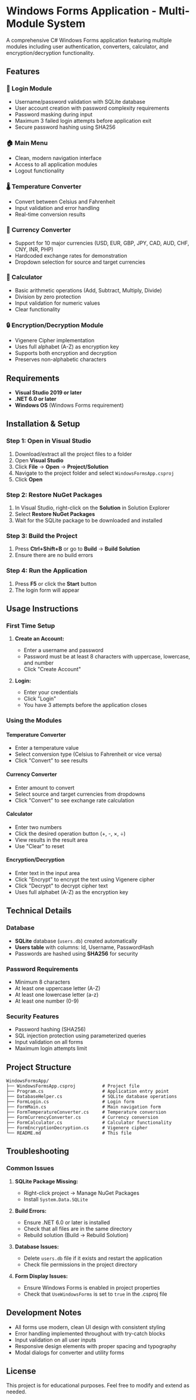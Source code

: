# Windows Forms Application - Multi-Module System

A comprehensive C# Windows Forms application featuring multiple modules including user authentication, converters, calculator, and encryption/decryption functionality.

## Features

### 🔐 Login Module
- Username/password validation with SQLite database
- User account creation with password complexity requirements
- Password masking during input
- Maximum 3 failed login attempts before application exit
- Secure password hashing using SHA256

### 🏠 Main Menu
- Clean, modern navigation interface
- Access to all application modules
- Logout functionality

### 🌡️ Temperature Converter
- Convert between Celsius and Fahrenheit
- Input validation and error handling
- Real-time conversion results

### 💱 Currency Converter
- Support for 10 major currencies (USD, EUR, GBP, JPY, CAD, AUD, CHF, CNY, INR, PHP)
- Hardcoded exchange rates for demonstration
- Dropdown selection for source and target currencies

### 🧮 Calculator
- Basic arithmetic operations (Add, Subtract, Multiply, Divide)
- Division by zero protection
- Input validation for numeric values
- Clear functionality

### 🔒 Encryption/Decryption Module
- Vigenere Cipher implementation
- Uses full alphabet (A-Z) as encryption key
- Supports both encryption and decryption
- Preserves non-alphabetic characters

## Requirements

- **Visual Studio 2019 or later**
- **.NET 6.0 or later**
- **Windows OS** (Windows Forms requirement)

## Installation & Setup

### Step 1: Open in Visual Studio
1. Download/extract all the project files to a folder
2. Open **Visual Studio**
3. Click **File** → **Open** → **Project/Solution**
4. Navigate to the project folder and select `WindowsFormsApp.csproj`
5. Click **Open**

### Step 2: Restore NuGet Packages
1. In Visual Studio, right-click on the **Solution** in Solution Explorer
2. Select **Restore NuGet Packages**
3. Wait for the SQLite package to be downloaded and installed

### Step 3: Build the Project
1. Press **Ctrl+Shift+B** or go to **Build** → **Build Solution**
2. Ensure there are no build errors

### Step 4: Run the Application
1. Press **F5** or click the **Start** button
2. The login form will appear

## Usage Instructions

### First Time Setup
1. **Create an Account:**
   - Enter a username and password
   - Password must be at least 8 characters with uppercase, lowercase, and number
   - Click "Create Account"

2. **Login:**
   - Enter your credentials
   - Click "Login"
   - You have 3 attempts before the application closes

### Using the Modules

#### Temperature Converter
- Enter a temperature value
- Select conversion type (Celsius to Fahrenheit or vice versa)
- Click "Convert" to see results

#### Currency Converter
- Enter amount to convert
- Select source and target currencies from dropdowns
- Click "Convert" to see exchange rate calculation

#### Calculator
- Enter two numbers
- Click the desired operation button (+, -, ×, ÷)
- View results in the result area
- Use "Clear" to reset

#### Encryption/Decryption
- Enter text in the input area
- Click "Encrypt" to encrypt the text using Vigenere cipher
- Click "Decrypt" to decrypt cipher text
- Uses full alphabet (A-Z) as the encryption key

## Technical Details

### Database
- **SQLite** database (`users.db`) created automatically
- **Users table** with columns: Id, Username, PasswordHash
- Passwords are hashed using **SHA256** for security

### Password Requirements
- Minimum 8 characters
- At least one uppercase letter (A-Z)
- At least one lowercase letter (a-z)
- At least one number (0-9)

### Security Features
- Password hashing (SHA256)
- SQL injection protection using parameterized queries
- Input validation on all forms
- Maximum login attempts limit

## Project Structure

```
WindowsFormsApp/
├── WindowsFormsApp.csproj          # Project file
├── Program.cs                      # Application entry point
├── DatabaseHelper.cs               # SQLite database operations
├── FormLogin.cs                    # Login form
├── FormMain.cs                     # Main navigation form
├── FormTemperatureConverter.cs     # Temperature conversion
├── FormCurrencyConverter.cs        # Currency conversion
├── FormCalculator.cs               # Calculator functionality
├── FormEncryptionDecryption.cs     # Vigenere cipher
└── README.md                       # This file
```

## Troubleshooting

### Common Issues

1. **SQLite Package Missing:**
   - Right-click project → Manage NuGet Packages
   - Install `System.Data.SQLite`

2. **Build Errors:**
   - Ensure .NET 6.0 or later is installed
   - Check that all files are in the same directory
   - Rebuild solution (Build → Rebuild Solution)

3. **Database Issues:**
   - Delete `users.db` file if it exists and restart the application
   - Check file permissions in the project directory

4. **Form Display Issues:**
   - Ensure Windows Forms is enabled in project properties
   - Check that `UseWindowsForms` is set to `true` in the .csproj file

## Development Notes

- All forms use modern, clean UI design with consistent styling
- Error handling implemented throughout with try-catch blocks
- Input validation on all user inputs
- Responsive design elements with proper spacing and typography
- Modal dialogs for converter and utility forms

## License

This project is for educational purposes. Feel free to modify and extend as needed.
